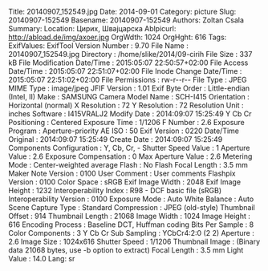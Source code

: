Title: 20140907_152549.jpg
Date: 2014-09-01
Category: picture
Slug: 20140907-152549
Basename: 20140907-152549
Authors: Zoltan Csala
Summary:
Location: Цирих, Швајцарска
Ablpicurl: http://abload.de/img/axoer.jpg
OrgWdth: 1024
OrgHght: 616
Tags:
ExifValues: ExifTool Version Number : 9.70
            File Name : 20140907_152549.jpg
            Directory : /home/slike/2014/09-cirih
            File Size : 337 kB
            File Modification Date/Time : 2015:05:07 22:50:57+02:00
            File Access Date/Time : 2015:05:07 22:51:07+02:00
            File Inode Change Date/Time : 2015:05:07 22:51:02+02:00
            File Permissions : rw-r--r--
            File Type : JPEG
            MIME Type : image/jpeg
            JFIF Version : 1.01
            Exif Byte Order : Little-endian (Intel, II)
            Make : SAMSUNG
            Camera Model Name : SCH-I415
            Orientation : Horizontal (normal)
            X Resolution : 72
            Y Resolution : 72
            Resolution Unit : inches
            Software : I415VRALJ2
            Modify Date : 2014:09:07 15:25:49
            Y Cb Cr Positioning : Centered
            Exposure Time : 1/1206
            F Number : 2.6
            Exposure Program : Aperture-priority AE
            ISO : 50
            Exif Version : 0220
            Date/Time Original : 2014:09:07 15:25:49
            Create Date : 2014:09:07 15:25:49
            Components Configuration : Y, Cb, Cr, -
            Shutter Speed Value : 1
            Aperture Value : 2.6
            Exposure Compensation : 0
            Max Aperture Value : 2.6
            Metering Mode : Center-weighted average
            Flash : No Flash
            Focal Length : 3.5 mm
            Maker Note Version : 0100
            User Comment : User comments
            Flashpix Version : 0100
            Color Space : sRGB
            Exif Image Width : 2048
            Exif Image Height : 1232
            Interoperability Index : R98 - DCF basic file (sRGB)
            Interoperability Version : 0100
            Exposure Mode : Auto
            White Balance : Auto
            Scene Capture Type : Standard
            Compression : JPEG (old-style)
            Thumbnail Offset : 914
            Thumbnail Length : 21068
            Image Width : 1024
            Image Height : 616
            Encoding Process : Baseline DCT, Huffman coding
            Bits Per Sample : 8
            Color Components : 3
            Y Cb Cr Sub Sampling : YCbCr4:2:0 (2 2)
            Aperture : 2.6
            Image Size : 1024x616
            Shutter Speed : 1/1206
            Thumbnail Image : (Binary data 21068 bytes, use -b option to extract)
            Focal Length : 3.5 mm
            Light Value : 14.0
Lang: sr

